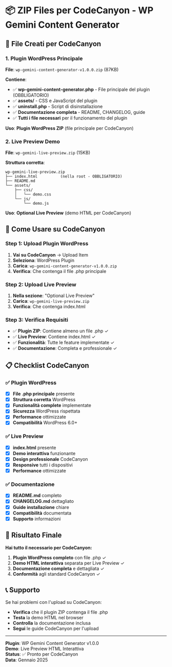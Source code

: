 # 📦 **ZIP Files per CodeCanyon - WP Gemini Content Generator**

## 🎯 **File Creati per CodeCanyon**

### **1. Plugin WordPress Principale**
**File**: `wp-gemini-content-generator-v1.0.0.zip` (87KB)

**Contiene**:
- ✅ **wp-gemini-content-generator.php** - File principale del plugin (OBBLIGATORIO)
- ✅ **assets/** - CSS e JavaScript del plugin
- ✅ **uninstall.php** - Script di disinstallazione
- ✅ **Documentazione completa** - README, CHANGELOG, guide
- ✅ **Tutti i file necessari** per il funzionamento del plugin

**Uso**: **Plugin WordPress ZIP** (file principale per CodeCanyon)

### **2. Live Preview Demo**
**File**: `wp-gemini-live-preview.zip` (15KB)

**Struttura corretta**:
```
wp-gemini-live-preview.zip
├── index.html          (nella root - OBBLIGATORIO)
├── README.md
└── assets/
    ├── css/
    │   └── demo.css
    └── js/
        └── demo.js
```

**Uso**: **Optional Live Preview** (demo HTML per CodeCanyon)

## 🚀 **Come Usare su CodeCanyon**

### **Step 1: Upload Plugin WordPress**
1. **Vai su CodeCanyon** → Upload Item
2. **Seleziona**: WordPress Plugin
3. **Carica**: `wp-gemini-content-generator-v1.0.0.zip`
4. **Verifica**: Che contenga il file .php principale

### **Step 2: Upload Live Preview**
1. **Nella sezione**: "Optional Live Preview"
2. **Carica**: `wp-gemini-live-preview.zip`
3. **Verifica**: Che contenga index.html

### **Step 3: Verifica Requisiti**
- ✅ **Plugin ZIP**: Contiene almeno un file .php ✓
- ✅ **Live Preview**: Contiene index.html ✓
- ✅ **Funzionalità**: Tutte le feature implementate ✓
- ✅ **Documentazione**: Completa e professionale ✓

## 📋 **Checklist CodeCanyon**

### **✅ Plugin WordPress**
- [x] **File .php principale** presente
- [x] **Struttura corretta** WordPress
- [x] **Funzionalità complete** implementate
- [x] **Sicurezza** WordPress rispettata
- [x] **Performance** ottimizzate
- [x] **Compatibilità** WordPress 6.0+

### **✅ Live Preview**
- [x] **index.html** presente
- [x] **Demo interattiva** funzionante
- [x] **Design professionale** CodeCanyon
- [x] **Responsive** tutti i dispositivi
- [x] **Performance** ottimizzate

### **✅ Documentazione**
- [x] **README.md** completo
- [x] **CHANGELOG.md** dettagliato
- [x] **Guide installazione** chiare
- [x] **Compatibilità** documentata
- [x] **Supporto** informazioni

## 🎯 **Risultato Finale**

**Hai tutto il necessario per CodeCanyon:**

1. **Plugin WordPress completo** con file .php ✓
2. **Demo HTML interattiva** separata per Live Preview ✓
3. **Documentazione completa** e dettagliata ✓
4. **Conformità** agli standard CodeCanyon ✓

## 📞 **Supporto**

Se hai problemi con l'upload su CodeCanyon:
- **Verifica** che il plugin ZIP contenga il file .php
- **Testa** la demo HTML nel browser
- **Controlla** la documentazione inclusa
- **Segui** le guide CodeCanyon per l'upload

---

**Plugin**: WP Gemini Content Generator v1.0.0  
**Demo**: Live Preview HTML Interattiva  
**Status**: ✅ Pronto per CodeCanyon  
**Data**: Gennaio 2025
